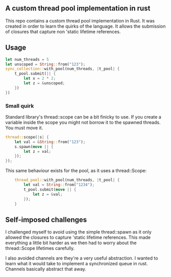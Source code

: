 ## A custom thread pool implementation in rust

This repo contains a custom thread pool implementation in Rust. It was created in order to learn the quirks of the language. It allows the submission of closures that capture non 'static lifetime references.

## Usage

``` rust
let num_threads = 5
let unscoped = String::from("123");
sync_collection::with_pool(num_threads, |t_pool| {
    t_pool.submit(|| {
        let x = 2 * 2;
        let z = &unscoped;
    })
})
```

### Small quirk
Standard library's thread::scope can be a bit finicky to use. If you create a variable inside the scope you might not borrow it to the spawned threads. You must move it.

```rust
thread::scope(|s| {
    let val = &String::from("123");
    s.spawn(move || {
        let z = val;
    });
});
```

This same behaviour exists for the pool, as it uses a thread::Scope:

```rust
    thread_pool::with_pool(num_threads, |t_pool| {
        let val = String::from("1234");
        t_pool.submit(move || {
            let z = &val;
        });
    }
```

## Self-imposed challenges

I challenged myself to avoid using the simple thread::spawn as it only allowed the closures to capture 'static lifetime references. This made everything a little bit harder as we then had to worry about the thread::Scope lifetimes carefully.

I also avoided channels are they're a very useful abstraction. I wanted to learn what it would take to implement a synchronized queue in rust. Channels basically abstract that away.
